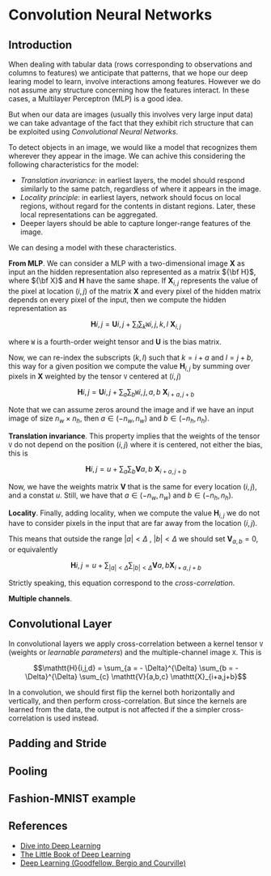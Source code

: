 # Convolution Neural Networks

## Introduction

When dealing with tabular data (rows corresponding to observations and columns to features)
we anticipate that patterns, that we hope our deep learing model to learn, involve interactions
among features. However we do not assume any structure concerning how the features interact. 
In these cases, a Multilayer Perceptron (MLP) is a good idea.

But when our data are images (usually this involves very large input data) we can take advantage 
of the fact that they exhibit rich structure that can be exploited using 
*Convolutional Neural Networks*.

To detect objects in an image, we would like a model that recognizes them wherever they appear 
in the image. We can achive this considering the following characteristics for the model:

* *Translation invariance*: in earliest layers, the model should respond similarly to the same 
patch, regardless of where it appears in the image.
* *Locality principle*: in earliest layers, network should focus on local regions, without regard 
for the contents in distant regions. Later, these local representations can be aggregated.
* Deeper layers should be able to capture longer-range features of the image.

We can desing a model with these characteristics.

**From MLP**. We can consider a MLP with a two-dimensional image $\mathbf{X}$ as input an the hidden 
representation  also represented as a matrix ${\bf H}$, where ${\bf X}$ and $\mathbf{H}$ have the 
same shape. If $\mathbf{X}_{i,j}$ represents the value of the pixel at location $(i,j)$ of the matrix 
$\mathbf{X}$  and every pixel of the hidden matrix depends on every pixel of the input, then we 
compute the hidden representation as

$$\mathbf{H}{i,j} = \mathbf{U}{i,j} + \sum_{l} \sum_{k} \mathtt{W}{i,j,k,l} \ \mathbf{X}_{i,j}$$

where $\mathtt{W}$ is a fourth-order weight tensor and $\mathbf{U}$ is the bias matrix.

Now, we can re-index the subscripts $(k,l)$ such that $k=i+a$ and $l=j+b$, this way for a given 
position we compute the value $\mathbf{H}_{i,j}$ by summing over pixels in $\mathbf{X}$ weighted by 
the tensor $\mathtt{V}$ centered at $(i,j)$

$$\mathbf{H}{i,j} = \mathbf{U}{i,j} + \sum_{a} \sum_{b} \mathtt{W}{i,j,a,b} \ \mathbf{X}_{i+a,j+b}$$

Note that we can assume zeros around the image and if we have an input image of size $n_w \times n_h$, 
then $a \in (-n_w, n_w)$ and $b \in (-n_h, n_h)$. 

**Translation invariance**.  This property implies that the weights of the tensor $\mathtt{V}$ do not 
depend on the position $(i,j)$ where it is centered, not either the bias, this is

$$\mathbf{H}{i,j} = u + \sum_{a} \sum_{b} \mathbf{V}{a,b} \ \mathbf{X}_{i+a,j+b}$$

Now, we have the weights matrix $\mathbf{V}$ that is the same for every location $(i,j)$, and a constat 
$u$. Still, we have that $a \in (-n_w, n_w)$ and $b \in (-n_h, n_h)$.

**Locality**. Finally, adding locality, when we compute the value $\mathbf{H}_{i,j}$ we do not have to 
consider pixels in the input that are far away from the location $(i,j)$. 

This means that outside the range 
$|a|<\Delta$ , $|b|<\Delta$ we should set $\mathbf{V}_{a,b}=0$, or equivalently

$$\mathbf{H}{i,j} = u + \sum_{|a|<\Delta} \sum_{|b|<\Delta} \mathbf{V}{a,b} \mathbf{X}_{i+a,j+b}$$

Strictly speaking, this equation correspond to the *cross-correlation*.

**Multiple channels**. 

## Convolutional Layer

In convolutional layers we apply cross-correlation between a kernel tensor $\mathtt{V}$ (weights or 
*learnable parameters*) and the multiple-channel image $\mathtt{X}$. This is

$$\mathtt{H}{i,j,d} = \sum_{a = - \Delta}^{\Delta} \sum_{b = - \Delta}^{\Delta} \sum_{c} \mathtt{V}{a,b,c} \mathtt{X}_{i+a,j+b}$$

In a convolution, we should first flip the kernel both horizontally and vertically, and then perform 
cross-correlation. But since the kernels are learned from the data, the output is not affected if the a simpler 
cross-correlation is used instead.




## Padding and Stride

## Pooling

## Fashion-MNIST example

## References
* [Dive into Deep Learning](https://d2l.ai/)
* [The Little Book of Deep Learning](https://fleuret.org/public/lbdl.pdf)
* [Deep Learning (Goodfellow, Bergio and Courville)](https://www.deeplearningbook.org/)
